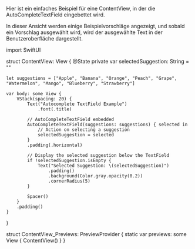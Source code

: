 Hier ist ein einfaches Beispiel für eine ContentView, in der die AutoCompleteTextField eingebettet wird. 

In dieser Ansicht werden einige Beispielvorschläge angezeigt, und sobald ein Vorschlag ausgewählt wird, wird der ausgewählte Text in der Benutzeroberfläche dargestellt.

import SwiftUI

struct ContentView: View {
    @State private var selectedSuggestion: String = ""
    
    let suggestions = ["Apple", "Banana", "Orange", "Peach", "Grape", "Watermelon", "Mango", "Blueberry", "Strawberry"]
    
    var body: some View {
        VStack(spacing: 20) {
            Text("Autocomplete TextField Example")
                .font(.title)
            
            // AutoCompleteTextField embedded
            AutoCompleteTextField(suggestions: suggestions) { selected in
                // Action on selecting a suggestion
                selectedSuggestion = selected
            }
            .padding(.horizontal)
            
            // Display the selected suggestion below the TextField
            if !selectedSuggestion.isEmpty {
                Text("Selected Suggestion: \(selectedSuggestion)")
                    .padding()
                    .background(Color.gray.opacity(0.2))
                    .cornerRadius(5)
            }
            
            Spacer()
        }
        .padding()
    }
}

struct ContentView_Previews: PreviewProvider {
    static var previews: some View {
        ContentView()
    }
}

